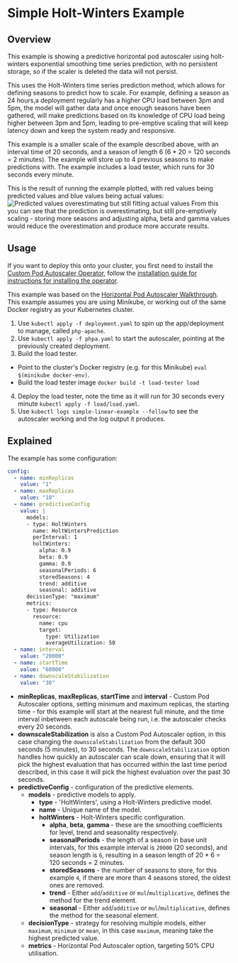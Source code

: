 # Simple Holt-Winters Example

## Overview

This example is showing a predictive horizontal pod autoscaler using holt-winters exponential smoothing time series
prediction, with no persistent storage, so if the scaler is deleted the data will not persist.

This uses the Holt-Winters time series prediction method, which allows for defining seasons to predict how to scale.
For example, defining a season as 24 hours,a deployment regularly has a higher CPU load between 3pm and 5pm, the model
will gather data and once enough seasons have been gathered, will make predictions based on its knowledge of CPU load
being higher between 3pm and 5pm, leading to pre-emptive scaling that will keep latency down and keep the system ready
and responsive.

This example is a smaller scale of the example described above, with an interval time of 20 seconds, and a season of
length 6 (6 * 20 = 120 seconds = 2 minutes). The example will store up to 4 previous seasons to make predictions with.
The example includes a load tester, which runs for 30 seconds every minute.

This is the result of running the example plotted, with red values being predicted values and blue values being actual
values:
![Predicted values overestimating but still fitting actual values](./graph.svg)
From this you can see that the prediction is overestimating, but still pre-emptively scaling - storing more seasons and
adjusting alpha, beta and gamma values would reduce the overestimation and produce more accurate results.

## Usage
If you want to deploy this onto your cluster, you first need to install the [Custom Pod Autoscaler
Operator](https://github.com/jthomperoo/custom-pod-autoscaler-operator), follow the [installation guide for
instructions for installing the
operator](https://github.com/jthomperoo/custom-pod-autoscaler-operator/blob/master/INSTALL.md).

This example was based on the [Horizontal Pod Autoscaler Walkthrough](https://kubernetes.io/docs/tasks/run-application/horizontal-pod-autoscale-walkthrough/). This example assumes you are using Minikube, or working out of the same Docker
registry as your Kubernetes cluster.

1. Use `kubectl apply -f deployment.yaml` to spin up the app/deployment to manage, called `php-apache`.
2. Use `kubectl apply -f phpa.yaml` to start the autoscaler, pointing at the previously created deployment.
3. Build the load tester.
  - Point to the cluster's Docker registry (e.g. for this Minikube) `eval $(minikube docker-env)`.
  - Build the load tester image `docker build -t load-tester load`
4. Deploy the load tester, note the time as it will run for 30 seconds every minute `kubectl apply -f load/load.yaml`.
5. Use `kubectl logs simple-linear-example --follow` to see the autoscaler working and the log output it produces.

## Explained

The example has some configuration:
```yaml
config:
  - name: minReplicas
    value: "1"
  - name: maxReplicas
    value: "10"
  - name: predictiveConfig
    value: |
      models:
      - type: HoltWinters
        name: HoltWintersPrediction
        perInterval: 1
        holtWinters:
          alpha: 0.9
          beta: 0.9
          gamma: 0.9
          seasonalPeriods: 6
          storedSeasons: 4
          trend: additive
          seasonal: additive
      decisionType: "maximum"
      metrics:
      - type: Resource
        resource:
          name: cpu
          target:
            type: Utilization
            averageUtilization: 50
  - name: interval
    value: "20000"
  - name: startTime
    value: "60000"
  - name: downscaleStabilization
    value: "30"
```
- **minReplicas**, **maxReplicas**, **startTime** and **interval** - Custom Pod Autoscaler options, setting minimum and
maximum replicas, the starting time - for this example will start at the nearest full minute, and the time interval
inbetween each autoscale being run, i.e. the autoscaler checks every 20 seconds.
- **downscaleStabilization** is also a Custom Pod Autoscaler option, in this case changing the `downscaleStabilization`
from the default 300 seconds (5 minutes), to 30 seconds. The `downscaleStabilization` option handles how quickly an
autoscaler can scale down, ensuring that it will pick the highest evaluation that has occurred within the last time
period described, in this case it will pick the highest evaluation over the past 30 seconds.
- **predictiveConfig** - configuration of the predictive elements.
  * **models** - predictive models to apply.
    - **type** - 'HoltWinters', using a Holt-Winters predictive model.
    - **name** - Unique name of the model.
    - **holtWinters** - Holt-Winters specific configuration.
      * **alpha**, **beta**, **gamma** - these are the smoothing coefficients for level, trend and seasonality
      respectively.
      * **seasonalPeriods** - the length of a season in base unit intervals, for this example interval is `20000`
      (20 seconds), and season length is `6`, resulting in a season length of 20 * 6 = 120 seconds = 2 minutes.
      * **storedSeasons** - the number of seasons to store, for this example `4`, if there are more than 4 seasons
      stored, the oldest ones are removed.
      * **trend** - Either `add`/`additive` or `mul`/`multiplicative`, defines the method for the trend element.
      * **seasonal** - Either `add`/`additive` or `mul`/`multiplicative`, defines the method for the seasonal element.
  * **decisionType** - strategy for resolving multiple models, either `maximum`, `minimum` or `mean`, in this case
  `maximum`, meaning take the highest predicted value.
  * **metrics** - Horizontal Pod Autoscaler option, targeting 50% CPU utilisation.
